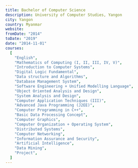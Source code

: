 ```yaml
---
title: Bachelor of Computer Science
description: University of Computer Studies, Yangon
city: Yangon
country: Myanmar
website:
fromDate: "2014"
toDate: "2019"
date: "2014-11-01"
courses:
  [
    "English",
    "Mathematics of Computing (I, II, III, IV, V)",
    "Introduction to Computer Systems",
    "Digital Logic Fundamental",
    "Data structure and Algorithms",
    "Database Management System",
    "Software Engineering + Unified Modelling Language",
    "Object Oriented Analysis and Design",
    "System Analysis and Design",
    "Computer Application Techniques (III)",
    "Advanced Java Programming (J2EE)",
    "Computer Programming in C++",
    "Basic Data Processing Concept",
    "Computer Graphics",
    "Computer Organization + Operating System",
    "Distributed Systems",
    "Computer Networking",
    "Information Assurance and Security",
    "Artificial Intelligence",
    "Data Mining",
    "Project",
  ]
---
```

